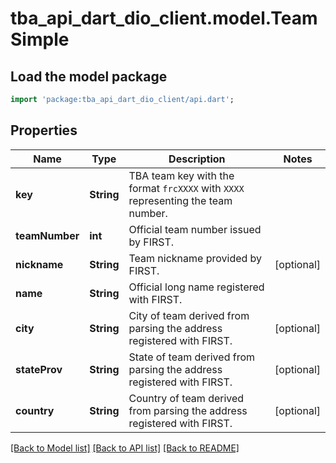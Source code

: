 # tba_api_dart_dio_client.model.TeamSimple

## Load the model package
```dart
import 'package:tba_api_dart_dio_client/api.dart';
```

## Properties
Name | Type | Description | Notes
------------ | ------------- | ------------- | -------------
**key** | **String** | TBA team key with the format `frcXXXX` with `XXXX` representing the team number. | 
**teamNumber** | **int** | Official team number issued by FIRST. | 
**nickname** | **String** | Team nickname provided by FIRST. | [optional] 
**name** | **String** | Official long name registered with FIRST. | 
**city** | **String** | City of team derived from parsing the address registered with FIRST. | [optional] 
**stateProv** | **String** | State of team derived from parsing the address registered with FIRST. | [optional] 
**country** | **String** | Country of team derived from parsing the address registered with FIRST. | [optional] 

[[Back to Model list]](../README.md#documentation-for-models) [[Back to API list]](../README.md#documentation-for-api-endpoints) [[Back to README]](../README.md)


